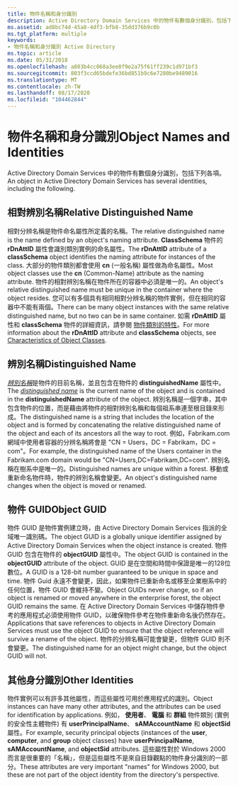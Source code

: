 ```yaml
---
title: 物件名稱和身分識別
description: Active Directory Domain Services 中的物件有數個身分識別，包括下列各項。
ms.assetid: ad8bc74d-45a8-4df3-bfb8-35dd376b9c0b
ms.tgt_platform: multiple
keywords:
- 物件名稱和身分識別 Active Directory
ms.topic: article
ms.date: 05/31/2018
ms.openlocfilehash: a803b4cc068a3ee0f9e2a75f61ff239c1d971bf3
ms.sourcegitcommit: 803f3ccd65bdefe36bd851b9c6e7280be9489016
ms.translationtype: MT
ms.contentlocale: zh-TW
ms.lasthandoff: 08/17/2020
ms.locfileid: "104462844"
---
```

# <a name="object-names-and-identities"></a><span data-ttu-id="c9c20-104">物件名稱和身分識別</span><span class="sxs-lookup"><span data-stu-id="c9c20-104">Object Names and Identities</span></span>

<span data-ttu-id="c9c20-105">Active Directory Domain Services 中的物件有數個身分識別，包括下列各項。</span><span class="sxs-lookup"><span data-stu-id="c9c20-105">An object in Active Directory Domain Services has several identities, including the following.</span></span>

## <a name="relative-distinguished-name"></a><span data-ttu-id="c9c20-106">相對辨別名稱</span><span class="sxs-lookup"><span data-stu-id="c9c20-106">Relative Distinguished Name</span></span>

<span data-ttu-id="c9c20-107">相對分辨名稱是物件命名屬性所定義的名稱。</span><span class="sxs-lookup"><span data-stu-id="c9c20-107">The relative distinguished name is the name defined by an object's naming attribute.</span></span> <span data-ttu-id="c9c20-108">**ClassSchema** 物件的 **rDnAttID** 屬性會識別類別實例的命名屬性。</span><span class="sxs-lookup"><span data-stu-id="c9c20-108">The **rDnAttID** attribute of a **classSchema** object identifies the naming attribute for instances of the class.</span></span> <span data-ttu-id="c9c20-109">大部分的物件類別都會使用 **cn** (一般名稱) 屬性做為命名屬性。</span><span class="sxs-lookup"><span data-stu-id="c9c20-109">Most object classes use the **cn** (Common-Name) attribute as the naming attribute.</span></span> <span data-ttu-id="c9c20-110">物件的相對辨別名稱在物件所在的容器中必須是唯一的。</span><span class="sxs-lookup"><span data-stu-id="c9c20-110">An object's relative distinguished name must be unique in the container where the object resides.</span></span> <span data-ttu-id="c9c20-111">您可以有多個具有相同相對分辨名稱的物件實例，但在相同的容器中不能有兩個。</span><span class="sxs-lookup"><span data-stu-id="c9c20-111">There can be many object instances with the same relative distinguished name, but no two can be in same container.</span></span> <span data-ttu-id="c9c20-112">如需 **rDnAttID** 屬性和 **classSchema** 物件的詳細資訊，請參閱 [物件類別的特性](characteristics-of-object-classes.md)。</span><span class="sxs-lookup"><span data-stu-id="c9c20-112">For more information about the **rDnAttID** attribute and **classSchema** objects, see [Characteristics of Object Classes](characteristics-of-object-classes.md).</span></span>

## <a name="distinguished-name"></a><span data-ttu-id="c9c20-113">辨別名稱</span><span class="sxs-lookup"><span data-stu-id="c9c20-113">Distinguished Name</span></span>

<span data-ttu-id="c9c20-114">[*辨別名稱*](/previous-versions/windows/desktop/legacy/ms681901(v=vs.85))是物件的目前名稱，並且包含在物件的 **distinguishedName** 屬性中。</span><span class="sxs-lookup"><span data-stu-id="c9c20-114">The [*distinguished name*](/previous-versions/windows/desktop/legacy/ms681901(v=vs.85)) is the current name of the object and is contained in the **distinguishedName** attribute of the object.</span></span> <span data-ttu-id="c9c20-115">辨別名稱是一個字串，其中包含物件的位置，而是藉由將物件的相對辨別名稱和每個祖系串連至根目錄來形成。</span><span class="sxs-lookup"><span data-stu-id="c9c20-115">The distinguished name is a string that includes the location of the object and is formed by concatenating the relative distinguished name of the object and each of its ancestors all the way to root.</span></span> <span data-ttu-id="c9c20-116">例如，Fabrikam.com 網域中使用者容器的分辨名稱將會是 "CN = Users，DC = Fabrikam，DC = com"。</span><span class="sxs-lookup"><span data-stu-id="c9c20-116">For example, the distinguished name of the Users container in the Fabrikam.com domain would be "CN=Users,DC=Fabrikam,DC=com".</span></span> <span data-ttu-id="c9c20-117">辨別名稱在樹系中是唯一的。</span><span class="sxs-lookup"><span data-stu-id="c9c20-117">Distinguished names are unique within a forest.</span></span> <span data-ttu-id="c9c20-118">移動或重新命名物件時，物件的辨別名稱會變更。</span><span class="sxs-lookup"><span data-stu-id="c9c20-118">An object's distinguished name changes when the object is moved or renamed.</span></span>

## <a name="object-guid"></a><span data-ttu-id="c9c20-119">物件 GUID</span><span class="sxs-lookup"><span data-stu-id="c9c20-119">Object GUID</span></span>

<span data-ttu-id="c9c20-120">物件 GUID 是物件實例建立時，由 Active Directory Domain Services 指派的全域唯一識別碼。</span><span class="sxs-lookup"><span data-stu-id="c9c20-120">The object GUID is a globally unique identifier assigned by Active Directory Domain Services when the object instance is created.</span></span> <span data-ttu-id="c9c20-121">物件 GUID 包含在物件的 **objectGUID** 屬性中。</span><span class="sxs-lookup"><span data-stu-id="c9c20-121">The object GUID is contained in the **objectGUID** attribute of the object.</span></span> <span data-ttu-id="c9c20-122">GUID 是在空間和時間中保證是唯一的128位數位。</span><span class="sxs-lookup"><span data-stu-id="c9c20-122">A GUID is a 128-bit number guaranteed to be unique in space and time.</span></span> <span data-ttu-id="c9c20-123">物件 Guid 永遠不會變更，因此，如果物件已重新命名或移至企業樹系中的任何位置，物件 GUID 會維持不變。</span><span class="sxs-lookup"><span data-stu-id="c9c20-123">Object GUIDs never change, so if an object is renamed or moved anywhere in the enterprise forest, the object GUID remains the same.</span></span> <span data-ttu-id="c9c20-124">在 Active Directory Domain Services 中儲存物件參考的應用程式必須使用物件 GUID，以確保物件參考在物件重新命名後仍然存在。</span><span class="sxs-lookup"><span data-stu-id="c9c20-124">Applications that save references to objects in Active Directory Domain Services must use the object GUID to ensure that the object reference will survive a rename of the object.</span></span> <span data-ttu-id="c9c20-125">物件的分辨名稱可能會變更，但物件 GUID 則不會變更。</span><span class="sxs-lookup"><span data-stu-id="c9c20-125">The distinguished name for an object might change, but the object GUID will not.</span></span>

## <a name="other-identities"></a><span data-ttu-id="c9c20-126">其他身分識別</span><span class="sxs-lookup"><span data-stu-id="c9c20-126">Other Identities</span></span>

<span data-ttu-id="c9c20-127">物件實例可以有許多其他屬性，而這些屬性可用於應用程式的識別。</span><span class="sxs-lookup"><span data-stu-id="c9c20-127">Object instances can have many other attributes, and the attributes can be used for identification by applications.</span></span> <span data-ttu-id="c9c20-128">例如， **使用者**、 **電腦** 和 **群組** 物件類別 (實例的安全性主體物件) 有 **userPrincipalName**、 **sAMAccountName** 和 **objectSid** 屬性。</span><span class="sxs-lookup"><span data-stu-id="c9c20-128">For example, security principal objects (instances of the **user**, **computer**, and **group** object classes) have **userPrincipalName**, **sAMAccountName**, and **objectSid** attributes.</span></span> <span data-ttu-id="c9c20-129">這些屬性對於 Windows 2000 而言是很重要的「名稱」，但是這些屬性不是來自目錄觀點的物件身分識別的一部分。</span><span class="sxs-lookup"><span data-stu-id="c9c20-129">These attributes are very important "names" for Windows 2000, but these are not part of the object identity from the directory's perspective.</span></span>

 

 